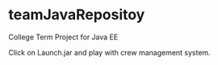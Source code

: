 # teamJavaRepositoy
College Term Project for Java EE

Click on Launch.jar and play with crew management system.
